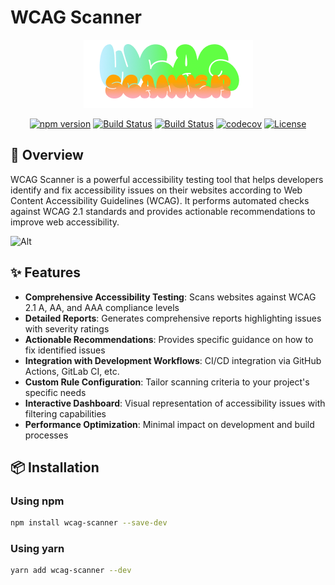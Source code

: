 # WCAG Scanner

<div align="center">
  <img src="/imgs/wcag-scanner-logo.png" alt="WCAG Scanner Logo" />
  
  [![npm version](https://img.shields.io/npm/v/wcag-scanner.svg)](https://www.npmjs.com/package/wcag-scanner)
  [![Build Status](https://img.shields.io/github/actions/workflow/status/sinhaparth5/wcag-scanner/lint.yml?branch=main)](https://github.com/sinhaparth5/wcag-scanner/actions)
  [![Build Status](https://img.shields.io/github/actions/workflow/status/sinhaparth5/wcag-scanner/typo-check.yml?branch=main)](https://github.com/sinhaparth5/wcag-scanner/actions)
  [![codecov](https://codecov.io/gh/sinhaparth5/wcag-scanner/branch/main/graph/badge.svg)](https://codecov.io/gh/sinhaparth5/wcag-scanner)
  [![License](https://img.shields.io/npm/l/wcag-scanner.svg)](https://github.com/sinhaparth5/wcag-scanner/blob/main/LICENSE)
</div>

## 🚀 Overview

WCAG Scanner is a powerful accessibility testing tool that helps developers identify and fix accessibility issues on their websites according to Web Content Accessibility Guidelines (WCAG). It performs automated checks against WCAG 2.1 standards and provides actionable recommendations to improve web accessibility.

![Alt](https://repobeats.axiom.co/api/embed/ea9b7507716a27718ca4869364db5f69100a6bb1.svg "Repobeats analytics image")

## ✨ Features

- **Comprehensive Accessibility Testing**: Scans websites against WCAG 2.1 A, AA, and AAA compliance levels
- **Detailed Reports**: Generates comprehensive reports highlighting issues with severity ratings
- **Actionable Recommendations**: Provides specific guidance on how to fix identified issues
- **Integration with Development Workflows**: CI/CD integration via GitHub Actions, GitLab CI, etc.
- **Custom Rule Configuration**: Tailor scanning criteria to your project's specific needs
- **Interactive Dashboard**: Visual representation of accessibility issues with filtering capabilities
- **Performance Optimization**: Minimal impact on development and build processes

## 📦 Installation

### Using npm

```bash
npm install wcag-scanner --save-dev
```

### Using yarn
```bash
yarn add wcag-scanner --dev
```
